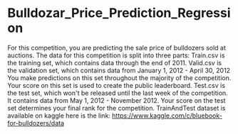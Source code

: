 # Bulldozar_Price_Prediction_Regression
For this competition, you are predicting the sale price of bulldozers sold at auctions.  The data for this competition is split into three parts:  Train.csv is the training set, which contains data through the end of 2011. Valid.csv is the validation set, which contains data from January 1, 2012 - April 30, 2012 You make predictions on this set throughout the majority of the competition. Your score on this set is used to create the public leaderboard. Test.csv is the test set, which won't be released until the last week of the competition. It contains data from May 1, 2012 - November 2012. Your score on the test set determines your final rank for the competition.
TrainAndTest dataset is available on kaggle here is the link: https://www.kaggle.com/c/bluebook-for-bulldozers/data
